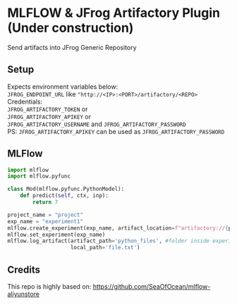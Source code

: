 # MLFLOW & JFrog Artifactory Plugin (Under construction)

Send artifacts into JFrog Generic Repository

## Setup

Expects environment variables below:  
`JFROG_ENDPOINT_URL` like `"http://<IP>:<PORT>/artifactory/<REPO>`  
Credentials:  
`JFROG_ARTIFACTORY_TOKEN` or  
`JFROG_ARTIFACTORY_APIKEY` or  
`JFROG_ARTIFACTORY_USERNAME` and `JFROG_ARTIFACTORY_PASSWORD`  
PS: `JFROG_ARTIFACTORY_APIKEY` can be used as `JFROG_ARTIFACTORY_PASSWORD`

## MLFlow

```python
import mlflow
import mlflow.pyfunc

class Mod(mlflow.pyfunc.PythonModel):
    def predict(self, ctx, inp):
        return 7

project_name = "project"
exp_name = "experiment1"
mlflow.create_experiment(exp_name, artifact_location=f"artifactory://{project_name}/{exp_name}")
mlflow.set_experiment(exp_name)
mlflow.log_artifact(artifact_path='python_files', #folder inside experiment
                    local_path='file.txt')
```

## Credits

This repo is highly based on: https://github.com/SeaOfOcean/mlflow-aliyunstore
